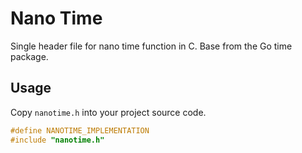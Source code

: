 # Nano Time

Single header file for nano time function in C.  Base from the Go time package.

## Usage

Copy `nanotime.h` into your project source code.

```c
#define NANOTIME_IMPLEMENTATION
#include "nanotime.h"
```

